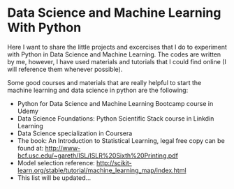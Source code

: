 # Data Science and Machine Learning With Python
Here I want to share the little projects and excercises that I do to experiment with Python in Data Science and Machine Learning. The codes are written by me, however, I have used materials and tutorials that I could find online (I will reference them whenever possible). 

Some good courses and materials that are really helpful to start the machine learning and data science in python are the following:

- Python for Data Science and Machine Learning Bootcamp course in Udemy
- Data Science Foundations: Python Scientific Stack course in Linkdin Learning
- Data Science specialization in Coursera
- The book: An Introduction to Statistical Learning, legal free copy can be found at: http://www-bcf.usc.edu/~gareth/ISL/ISLR%20Sixth%20Printing.pdf
- Model selection reference: http://scikit-learn.org/stable/tutorial/machine_learning_map/index.html
- This list will be updated...
